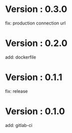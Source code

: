 # Version : 0.3.0

fix: production connection url

# Version : 0.2.0

add: dockerfile

# Version : 0.1.1

fix: release

# Version : 0.1.0

add: gitlab-ci

